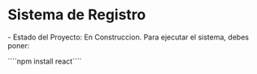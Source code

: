 <h1>Sistema de Registro</h1>
- Estado del Proyecto: En Construccion.
Para ejecutar el sistema, debes poner: 

´´´´npm install react´´´´

